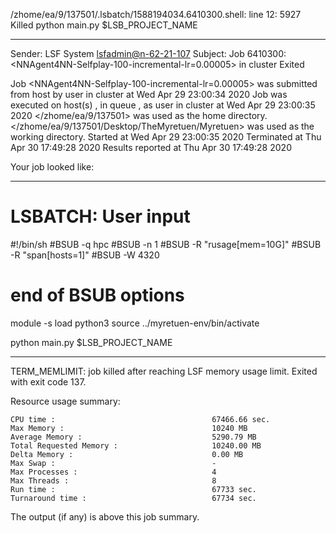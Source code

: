 /zhome/ea/9/137501/.lsbatch/1588194034.6410300.shell: line 12:  5927 Killed                  python main.py $LSB_PROJECT_NAME

------------------------------------------------------------
Sender: LSF System <lsfadmin@n-62-21-107>
Subject: Job 6410300: <NNAgent4NN-Selfplay-100-incremental-lr=0.00005> in cluster <dcc> Exited

Job <NNAgent4NN-Selfplay-100-incremental-lr=0.00005> was submitted from host <n-62-30-6> by user <s183914> in cluster <dcc> at Wed Apr 29 23:00:34 2020
Job was executed on host(s) <n-62-21-107>, in queue <hpc>, as user <s183914> in cluster <dcc> at Wed Apr 29 23:00:35 2020
</zhome/ea/9/137501> was used as the home directory.
</zhome/ea/9/137501/Desktop/TheMyretuen/Myretuen> was used as the working directory.
Started at Wed Apr 29 23:00:35 2020
Terminated at Thu Apr 30 17:49:28 2020
Results reported at Thu Apr 30 17:49:28 2020

Your job looked like:

------------------------------------------------------------
# LSBATCH: User input
#!/bin/sh
#BSUB -q hpc
#BSUB -n 1
#BSUB -R "rusage[mem=10G]"
#BSUB -R "span[hosts=1]"
#BSUB -W 4320
# end of BSUB options

module -s load python3
source ../myretuen-env/bin/activate

python main.py $LSB_PROJECT_NAME


------------------------------------------------------------

TERM_MEMLIMIT: job killed after reaching LSF memory usage limit.
Exited with exit code 137.

Resource usage summary:

    CPU time :                                   67466.66 sec.
    Max Memory :                                 10240 MB
    Average Memory :                             5290.79 MB
    Total Requested Memory :                     10240.00 MB
    Delta Memory :                               0.00 MB
    Max Swap :                                   -
    Max Processes :                              4
    Max Threads :                                8
    Run time :                                   67733 sec.
    Turnaround time :                            67734 sec.

The output (if any) is above this job summary.

